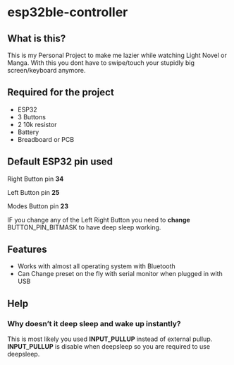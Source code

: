# esp32ble-controller
## What is this?
This is my Personal Project to make me lazier while watching Light Novel or Manga.
With this you dont have to swipe/touch your stupidly big screen/keyboard anymore. 
## Required for the project

* ESP32
* 3 Buttons
* 2 10k resistor
* Battery
* Breadboard or PCB

## Default ESP32 pin used 
Right Button pin **34**

Left Button pin **25**

Modes Button pin **23**

IF you change any of the Left Right Button you need to **change** BUTTON_PIN_BITMASK to have deep sleep working.
## Features
* Works with almost all operating system with Bluetooth
* Can Change preset on the fly with serial monitor when plugged in with USB 

## Help
### Why doesn’t it deep sleep and wake up instantly?
This is most likely you used **INPUT_PULLUP** instead of external pullup. **INPUT_PULLUP** is disable when deepsleep so you are required to use deepsleep.
